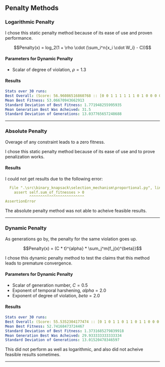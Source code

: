 
## Penalty Methods

### Logarithmic Penalty

I chose this static penalty method because of its ease of use and proven performance.

$$Penalty(x) = log_2(1 + \rho \cdot (\sum_i^n{x_i \cdot W_i} - C))$$

#### Parameters for Dynamic Penalty

* Scalar of degree of violation, $\rho = 1.3$

#### Results

```yaml
Stats over 30 runs:
Best Overall: (Score: 56.96086516860768 :: [0 0 1 1 1 1 1 1 0 1 0 0 0 0 0 0 0 0 0 0] => costing 39.99900703419182, 46)
Mean Best Fitness: 53.06670943662913
Standard Deviation of Best Fitness: 1.771948255995935
Mean Generation Best Was Acheived: 31.5
Standard Deviation of Generations: 13.037765657248688
```

----

### Absolute Penalty

Overage of any constraint leads to a zero fitness.

I chose this static penalty method because of its ease of use and to prove penalization works.

#### Results

I could not get results due to the following error:
```yaml
  File ".\src\binary_knapsack\selection_mechanism\proportional.py", line 49, in _generate_pmf
    assert self.sum_of_fitnesses > 0
           ^^^^^^^^^^^^^^^^^^^^^^^^^
AssertionError
```

The absolute penalty method was not able to acheive feasible results.

----

### Dynamic Penalty

As generations go by, the penalty for the same violation goes up.

$$Penalty(x) = (C * t)^{alpha} * \sum_j^m{f_j(x)^{beta}}$$

I chose this dynamic penalty method to test the claims that this method leads to premature convergence.

#### Parameters for Dynamic Penalty

* Scalar of generation number, $C = 0.5$
* Exponent of temporal harshening, $alpha = 2.0$
* Exponent of degree of violation, $beta = 2.0$

#### Results

```yaml
Stats over 30 runs:
Best Overall: (Score: 55.5352304177474 :: [0 1 0 1 1 0 1 1 0 1 1 0 0 0 0 0 0 0 0 0] => costing 39.49372651844115, 50)
Mean Best Fitness: 52.74168473724467
Standard Deviation of Best Fitness: 1.3731685279839918
Mean Generation Best Was Acheived: 29.933333333333334
Standard Deviation of Generations: 13.01520478346597
```

This did not perform as well as logarithmic, and also did not acheive feasible results sometimes.

----
